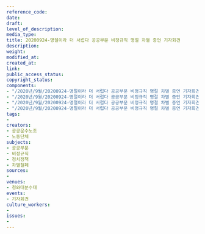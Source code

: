 ```yaml
---
reference_code: 
date: 
draft: 
level_of_description: 
media_type: 
title: 20200924-명절이라 더 서럽다 공공부문 비정규직 명절 차별 증언 기자회견
description: 
weight: 
modified_at: 
created_at: 
link: 
public_access_status: 
copyright_status: 
components:
- "/2020년/9월/20200924-명절이라 더 서럽다 공공부문 비정규직 명절 차별 증언 기자회견/_PIG5652.jpg"
- "/2020년/9월/20200924-명절이라 더 서럽다 공공부문 비정규직 명절 차별 증언 기자회견/_PIG5673.jpg"
- "/2020년/9월/20200924-명절이라 더 서럽다 공공부문 비정규직 명절 차별 증언 기자회견/_PIG5637.jpg"
- "/2020년/9월/20200924-명절이라 더 서럽다 공공부문 비정규직 명절 차별 증언 기자회견/_PIG5688.jpg"
tags:
- 
creators:
- 공공운수노조
- 노동단체
subjects:
- 공공부문
- 비정규직
- 정치정책
- 차별철폐
sources:
- 
venues:
- 청와대분수대
events:
- 기자회견
culture_workers:
- 
issues:
- 
---
```

